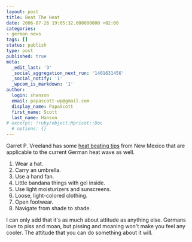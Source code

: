 ```yaml
---
layout: post
title: Beat The Heat
date: 2006-07-26 19:05:32.000000000 +02:00
categories:
- german news
tags: []
status: publish
type: post
published: true
meta:
  _edit_last: '3'
  _social_aggregation_next_run: '1401631456'
  _social_notify: '1'
  _wpcom_is_markdown: '1'
author:
  login: shanson
  email: papascott-wp@gmail.com
  display_name: PapaScott
  first_name: Scott
  last_name: Hanson
# excerpt: !ruby/object:Hpricot::Doc
  # options: {}
---
```

<p>Garret P. Vreeland has some <a href="http://www.dangerousmeta.com/?p=10398">heat beating tips</a> from New Mexico that are applicable to the current German heat wave as well.</p>
<ol>
<li>Wear a hat. </li>
<li>Carry an umbrella. </li>
<li>Use a hand fan. </li>
<li>Little bandana things with gel inside.</li>
<li>Use light moisturizers and sunscreens.</li>
<li>Loose, light-colored clothing. </li>
<li>Open footwear. </li>
<li>Navigate from shade to shade.</li>
</ol>
<p>I can only add that it's as much about attitude as anything else. Germans love to piss and moan, but pissing and moaning won't make you feel any cooler. The attitude that you can do something about it will.</p>
